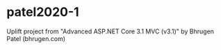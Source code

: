 # patel2020-1
Uplift project from "Advanced ASP.NET Core 3.1 MVC (v3.1)" by Bhrugen Patel (bhrugen.com)

